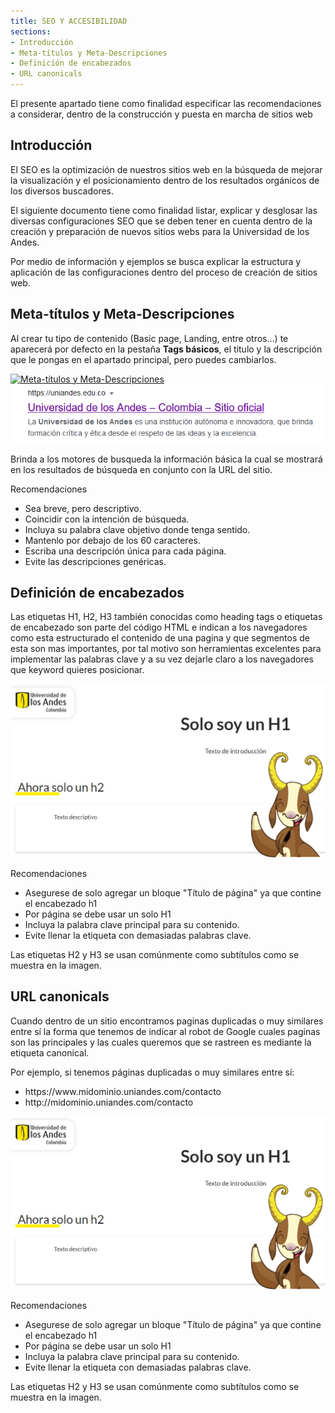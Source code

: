 ```yaml
---
title: SEO Y ACCESIBILIDAD
sections:
- Introducción
- Meta-títulos y Meta-Descripciones
- Definición de encabezados
- URL canonicals
---
```


El presente apartado tiene como finalidad especificar las recomendaciones a considerar, dentro de la construcción y puesta en marcha de sitios web


## Introducción

El SEO es la optimización de nuestros sitios web en la búsqueda de mejorar la visualización y el posicionamiento dentro de los resultados orgánicos de los diversos buscadores.

El siguiente documento tiene como finalidad listar, explicar y desglosar las diversas configuraciones SEO que se deben tener en cuenta dentro de la creación y preparación de nuevos sitios webs para la Universidad de los Andes.

Por medio de información y ejemplos se busca explicar la estructura y aplicación de las configuraciones dentro del proceso de creación de sitios web.


## Meta-títulos y Meta-Descripciones

Al crear tu tipo de contenido (Basic page, Landing, entre otros...) te aparecerá por defecto en la pestaña **Tags básicos**, el titulo y la descripción que le pongas en el apartado principal, pero puedes cambiarlos.

<a href="assets/images/landing/crear_1.jpg" data-magnify="gallery" class="col-sm-6">
    <img class="img-responsive rounded" src="assets/images/landing/titulo.jpg" alt="Meta-títulos y Meta-Descripciones" />
</a>

<div class="row">
<div class="col-md-7 col-sm-6 col-xs-12">
<a href="assets/images/seo/titulo_google.jpg" data-magnify="gallery" class="mask">
    <img class="img-responsive rounded" src="assets/images/seo/titulo_google.jpg" alt="Meta-títulos y Meta-Descripciones en google" />
</a>
</div>
<div class="col-md-5 col-sm-6 col-xs-12">
<p>Brinda a los motores de busqueda la información básica la cual se mostrará en los resultados de búsqueda en conjunto con la URL del sitio.</p>
<p>Recomendaciones</p>
<ul>
  <li>Sea breve, pero descriptivo.</li>
  <li>Coincidir con la intención de búsqueda.</li>
  <li>Incluya su palabra clave objetivo donde tenga sentido.</li>
  <li>Mantenlo por debajo de los 60 caracteres.</li>
  <li>Escriba una descripción única para cada página.</li>
  <li>Evite las descripciones genéricas.</li>
</ul>
</div>
</div>

## Definición de encabezados

Las etiquetas H1, H2, H3 también conocidas como heading tags o etiquetas de encabezado son parte del código HTML e indican a los navegadores como esta estructurado el contenido de una pagina y que segmentos de esta son mas importantes, por tal motivo son herramientas excelentes para implementar las palabras clave y a su vez dejarle claro a los navegadores que keyword quieres posicionar.

<div class="row">
<div class="col-md-7 col-sm-6 col-xs-12">
<a href="assets/images/seo/encabezados.jpg" data-magnify="gallery" class="mask">
    <img class="img-responsive rounded" src="assets/images/seo/encabezados.jpg" alt="Encabezados" />
</a>
</div>
<div class="col-md-5 col-sm-6 col-xs-12">
<p>Recomendaciones</p>
<ul>
  <li>Asegurese de solo agregar un bloque "Título de página" ya que contine el encabezado h1</li>
  <li>Por página se debe usar un solo H1</li>
  <li>Incluya la palabra clave principal para su contenido.</li>
  <li>Evite llenar la etiqueta con demasiadas palabras clave.</li>
</ul>
<p>Las etiquetas H2 y H3 se usan comúnmente como subtítulos como se muestra en la imagen.</p>
</div>
    
##  URL canonicals

Cuando dentro de un sitio encontramos paginas duplicadas o muy similares entre sí la forma que tenemos de indicar al robot de Google cuales paginas son las principales y las cuales queremos que se rastreen es mediante la etiqueta canonical.

Por ejemplo, si tenemos páginas duplicadas o muy similares entre sí:
<ul>
  <li>https://www.midominio.uniandes.com/contacto</li>
  <li>http://midominio.uniandes.com/contacto</li>
</ul>

<div class="row">
<div class="col-md-7 col-sm-6 col-xs-12">
<a href="assets/images/seo/encabezados.jpg" data-magnify="gallery" class="mask">
    <img class="img-responsive rounded" src="assets/images/seo/encabezados.jpg" alt="Encabezados" />
</a>
</div>
<div class="col-md-5 col-sm-6 col-xs-12">
<p>Recomendaciones</p>
<ul>
  <li>Asegurese de solo agregar un bloque "Título de página" ya que contine el encabezado h1</li>
  <li>Por página se debe usar un solo H1</li>
  <li>Incluya la palabra clave principal para su contenido.</li>
  <li>Evite llenar la etiqueta con demasiadas palabras clave.</li>
</ul>
<p>Las etiquetas H2 y H3 se usan comúnmente como subtítulos como se muestra en la imagen.</p>
</div>